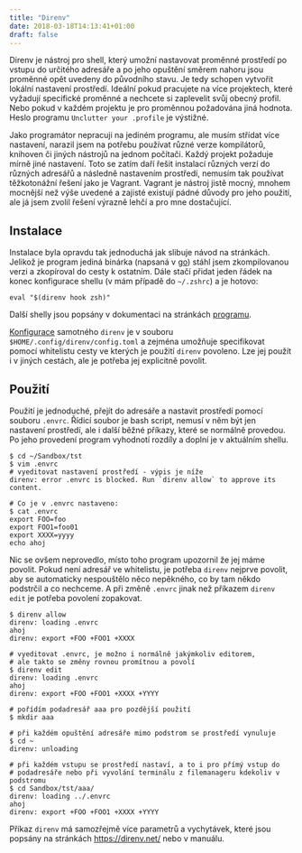 ```yaml
---
title: "Direnv"
date: 2018-03-18T14:13:41+01:00
draft: false
---
```


Direnv je nástroj pro shell, který umožní nastavovat proměnné prostředí po
vstupu do určitého adresáře a po jeho opuštění směrem nahoru jsou proměnné opět
uvedeny do původního stavu. Je tedy schopen vytvořit lokální nastavení
prostředí. Ideální pokud pracujete na více projektech, které vyžadují
specifické proměnné a nechcete si zaplevelit svůj obecný profil. Nebo pokud v
každém projektu je pro proměnnou požadována jiná hodnota. Heslo programu
`Unclutter your .profile` je výstižné.

<!--more-->

Jako programátor nepracuji na jediném programu, ale musím střídat více
nastavení, narazil jsem na potřebu používat různé verze kompilátorů, knihoven
či jiných nástrojů na jednom počítači. Každý projekt požaduje mírně jiné
nastavení. Toto se zatím daří řešit instalací různých verzí do různých adresářů
a následně nastavením prostředí, nemusím tak používat těžkotonážní
řešení jako je Vagrant. Vagrant je nástroj jistě mocný, mnohem mocnější než
výše uvedené a zajisté existují pádné důvody pro jeho použití, ale já jsem
zvolil řešení výrazně lehčí a pro mne dostačující.

## Instalace

Instalace byla opravdu tak jednoduchá jak slibuje návod na stránkách. Jelikož
je program jediná binárka (napsaná v [go](https://golang.org/)) stáhl jsem
zkompilovanou verzi a zkopíroval do cesty k ostatním. Dále stačí
přidat jeden řádek na konec konfigurace shellu (v mám případě do
`~/.zshrc`) a je hotovo: 
```
eval "$(direnv hook zsh)"
```
Další shelly jsou popsány v dokumentaci na stránkách [programu](https://direnv.net/).


[Konfigurace](https://direnv.net/#man/direnv.toml.1) samotného `direnv` je v
souboru `$HOME/.config/direnv/config.toml` a zejména umožňuje specifikovat pomocí
whitelistu cesty ve kterých je použití `direnv` povoleno. Lze jej použít i v
jiných cestách, ale je potřeba jej explicitně povolit.

## Použití

Použití je jednoduché, přejít do adresáře a nastavit prostředí pomocí souboru
`.envrc`. Řídicí soubor je bash script, nemusí v něm být jen nastavení
prostředí, ale i další běžné příkazy, které se normálně provedou. Po jeho
provedení program vyhodnotí rozdíly a doplní je v aktuálním shellu.

```
$ cd ~/Sandbox/tst
$ vim .envrc
# vyeditovat nastavení prostředí - výpis je níže 
direnv: error .envrc is blocked. Run `direnv allow` to approve its content.

# Co je v .envrc nastaveno:
$ cat .envrc 
export FOO=foo
export FOO1=foo01
export XXXX=yyyy
echo ahoj
```

Nic se ovšem neprovedlo, místo toho program upozornil že jej máme povolit.
Pokud není adresář ve whitelistu, je potřeba `direnv` nejprve povolit, aby se
automaticky nespouštělo něco nepěkného, co by tam někdo podstrčil a co
nechceme. A při změně `.envrc` jinak než příkazem `direnv edit` je potřeba
povolení zopakovat.

```
$ direnv allow
direnv: loading .envrc
ahoj
direnv: export +FOO +FOO1 +XXXX

# vyeditovat .envrc, je možno i normálně jakýmkoliv editorem,
# ale takto se změny rovnou promítnou a povolí
$ direnv edit
direnv: loading .envrc
ahoj
direnv: export +FOO +FOO1 +XXXX +YYYY

# pořídím podadresář aaa pro pozdější použití 
$ mkdir aaa

# při každém opuštění adresáře mimo podstrom se prostředí vynuluje
$ cd ~
direnv: unloading

# při každém vstupu se prostředí nastaví, a to i pro přímý vstup do 
# podadresáře nebo při vyvolání terminálu z filemanageru kdekoliv v podstromu
$ cd Sandbox/tst/aaa/
direnv: loading ../.envrc
ahoj
direnv: export +FOO +FOO1 +XXXX +YYYY

```

Příkaz `direnv` má samozřejmě více parametrů a vychytávek, které jsou popsány
na stránkách https://direnv.net/ nebo v manuálu.


